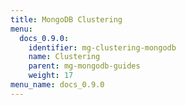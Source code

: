 ```yaml
---
title: MongoDB Clustering
menu:
  docs_0.9.0:
    identifier: mg-clustering-mongodb
    name: Clustering
    parent: mg-mongodb-guides
    weight: 17
menu_name: docs_0.9.0
---
```


